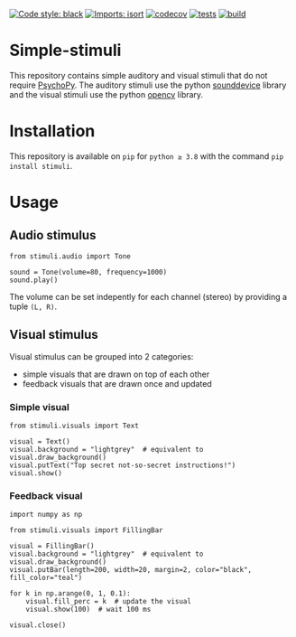 [![Code style: black](https://img.shields.io/badge/code%20style-black-000000.svg)](https://github.com/psf/black)
[![Imports: isort](https://img.shields.io/badge/%20imports-isort-%231674b1?style=flat&labelColor=ef8336)](https://pycqa.github.io/isort/)
[![codecov](https://codecov.io/gh/mscheltienne/simple-stimuli/branch/main/graph/badge.svg?token=92BKRPSD0V)](https://codecov.io/gh/mscheltienne/simple-stimuli)
[![tests](https://github.com/mscheltienne/simple-stimuli/actions/workflows/pytest.yml/badge.svg?branch=main)](https://github.com/mscheltienne/simple-stimuli/actions/workflows/pytest.yml)
[![build](https://github.com/mscheltienne/simple-stimuli/actions/workflows/build.yml/badge.svg?branch=main)](https://github.com/mscheltienne/simple-stimuli/actions/workflows/build.yml)

# Simple-stimuli

This repository contains simple auditory and visual stimuli that do not require
[PsychoPy](https://www.psychopy.org/). The auditory stimuli use the python
[sounddevice](https://python-sounddevice.readthedocs.io/en/0.4.4/) library and
the visual stimuli use the python [opencv](https://docs.opencv.org/4.x/)
library.

# Installation

This repository is available on `pip` for `python ≥ 3.8` with the command
`pip install stimuli`.

# Usage

## Audio stimulus

```
from stimuli.audio import Tone

sound = Tone(volume=80, frequency=1000)
sound.play()
```

The volume can be set indepently for each channel (stereo) by providing a tuple
`(L, R)`.

## Visual stimulus

Visual stimulus can be grouped into 2 categories:

- simple visuals that are drawn on top of each other
- feedback visuals that are drawn once and updated

### Simple visual

```
from stimuli.visuals import Text

visual = Text()
visual.background = "lightgrey"  # equivalent to visual.draw_background()
visual.putText("Top secret not-so-secret instructions!")
visual.show()
```

### Feedback visual

```
import numpy as np

from stimuli.visuals import FillingBar

visual = FillingBar()
visual.background = "lightgrey"  # equivalent to visual.draw_background()
visual.putBar(length=200, width=20, margin=2, color="black", fill_color="teal")

for k in np.arange(0, 1, 0.1):
    visual.fill_perc = k  # update the visual
    visual.show(100)  # wait 100 ms

visual.close()
```
